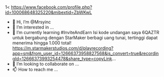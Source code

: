 1< https://www.facebook.com/profile.php?id=100068648325220&mibextid=ZbWKwL

- 👋 Hi, I’m @Mrsyinc
- 👀 I’m interested in ...
- 🌱 I’m currently learning #InviteAndEarn
Isi kode undangan saya 6QAZTR untuk bergabung dengan StarMaker berbagi uang tunai, tertinggi dapat menerima hingga 1.000 total!
https://m.starmakerstudios.com/d/playrecording?app=sm&from_user_id=12666373958827568&is_convert=true&recordingId=12666373993254478&share_type=copyLink...
- 💞️ I’m looking to collaborate on ...
- 📫 How to reach me ...

<!---
Mrsyinc/Mrsyinc is a ✨ special ✨ repository because its `README.md` (this file) appears on your GitHub profile.
You can click the Preview link to take a look at your changes.
--->
